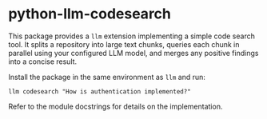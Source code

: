 # python-llm-codesearch

This package provides a `llm` extension implementing a simple
code search tool. It splits a repository into large text chunks,
queries each chunk in parallel using your configured LLM model,
and merges any positive findings into a concise result.

Install the package in the same environment as `llm` and run:

```
llm codesearch "How is authentication implemented?"
```

Refer to the module docstrings for details on the implementation.
